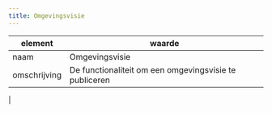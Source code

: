 ```yaml
---
title: Omgevingsvisie
---
```


|element|waarde|
|-----|------|
| naam  |Omgevingsvisie|
| omschrijving  |De functionaliteit om een omgevingsvisie te publiceren
|

